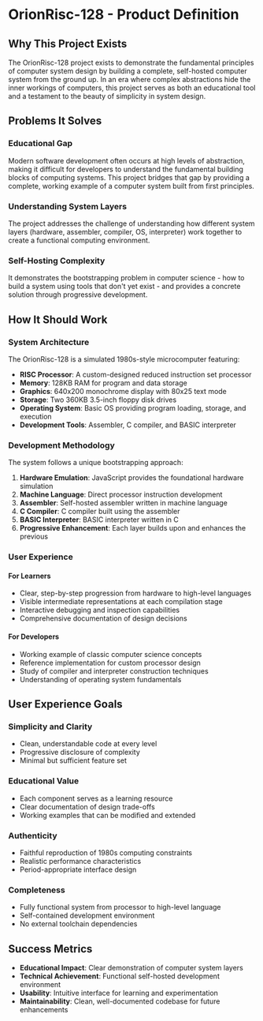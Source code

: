 # OrionRisc-128 - Product Definition

## Why This Project Exists

The OrionRisc-128 project exists to demonstrate the fundamental principles of computer system design by building a complete, self-hosted computer system from the ground up. In an era where complex abstractions hide the inner workings of computers, this project serves as both an educational tool and a testament to the beauty of simplicity in system design.

## Problems It Solves

### Educational Gap
Modern software development often occurs at high levels of abstraction, making it difficult for developers to understand the fundamental building blocks of computing systems. This project bridges that gap by providing a complete, working example of a computer system built from first principles.

### Understanding System Layers
The project addresses the challenge of understanding how different system layers (hardware, assembler, compiler, OS, interpreter) work together to create a functional computing environment.

### Self-Hosting Complexity
It demonstrates the bootstrapping problem in computer science - how to build a system using tools that don't yet exist - and provides a concrete solution through progressive development.

## How It Should Work

### System Architecture
The OrionRisc-128 is a simulated 1980s-style microcomputer featuring:

- **RISC Processor**: A custom-designed reduced instruction set processor
- **Memory**: 128KB RAM for program and data storage
- **Graphics**: 640x200 monochrome display with 80x25 text mode
- **Storage**: Two 360KB 3.5-inch floppy disk drives
- **Operating System**: Basic OS providing program loading, storage, and execution
- **Development Tools**: Assembler, C compiler, and BASIC interpreter

### Development Methodology
The system follows a unique bootstrapping approach:

1. **Hardware Emulation**: JavaScript provides the foundational hardware simulation
2. **Machine Language**: Direct processor instruction development
3. **Assembler**: Self-hosted assembler written in machine language
4. **C Compiler**: C compiler built using the assembler
5. **BASIC Interpreter**: BASIC interpreter written in C
6. **Progressive Enhancement**: Each layer builds upon and enhances the previous

### User Experience

#### For Learners
- Clear, step-by-step progression from hardware to high-level languages
- Visible intermediate representations at each compilation stage
- Interactive debugging and inspection capabilities
- Comprehensive documentation of design decisions

#### For Developers
- Working example of classic computer science concepts
- Reference implementation for custom processor design
- Study of compiler and interpreter construction techniques
- Understanding of operating system fundamentals

## User Experience Goals

### Simplicity and Clarity
- Clean, understandable code at every level
- Progressive disclosure of complexity
- Minimal but sufficient feature set

### Educational Value
- Each component serves as a learning resource
- Clear documentation of design trade-offs
- Working examples that can be modified and extended

### Authenticity
- Faithful reproduction of 1980s computing constraints
- Realistic performance characteristics
- Period-appropriate interface design

### Completeness
- Fully functional system from processor to high-level language
- Self-contained development environment
- No external toolchain dependencies

## Success Metrics

- **Educational Impact**: Clear demonstration of computer system layers
- **Technical Achievement**: Functional self-hosted development environment
- **Usability**: Intuitive interface for learning and experimentation
- **Maintainability**: Clean, well-documented codebase for future enhancements